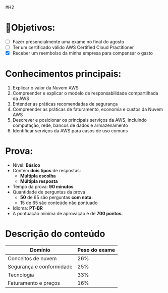 #H2
# 🎯Objetivos:
- [ ] Fazer presencialmente uma exame no final do agosto
- [ ] Ter um certificado válido AWS Certified Cloud Practitioner
- [x] Receber um reembolso da minha empresa para compensar o gasto

# Conhecimentos principais:
1. Explicar o valor da Nuvem AWS
2. Compreender e explicar o modelo de responsabilidade compartilhada da AWS
3. Entender as práticas recomendadas de segurança
4. Compreender as práticas de faturamento, economia e custos da Nuvem AWS
5. Descrever e posicionar os principais serviços da AWS, incluindo computação, rede, bancos de dados e armazenamento
6. Identificar serviços da AWS para casos de uso comuns
# Prova:
- Nível: **Básico**
- Contém **dois tipos** de respostas:
    - **Múltipla escolha**
    - **Múltipla resposta**
- Tempo da prova: **90 minutos**
- Quantidade de perguntas da prova
    - **50** de 65 são perguntas **com nota**.
    - 15 de 65 são conteúdo não pontuado
- Idioma: **PT-BR**
- A pontuação mínima de aprovação é de **700 pontos.**

# Descrição do conteúdo
|Domínio|Peso do exame|
|---|---|
|Conceitos de nuvem|26%|
|Segurança e conformidade|25%|
|Tecnologia|33%|
|Faturamento e preços|16%| 
